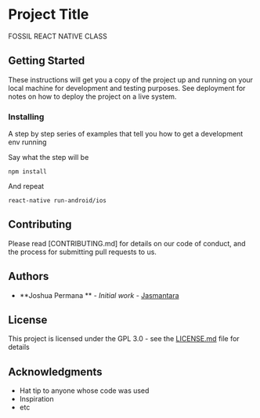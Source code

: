 # Project Title

FOSSIL REACT NATIVE CLASS

## Getting Started

These instructions will get you a copy of the project up and running on your local machine for development and testing purposes. See deployment for notes on how to deploy the project on a live system.


### Installing

A step by step series of examples that tell you how to get a development env running

Say what the step will be

```
npm install
```

And repeat

```
react-native run-android/ios
```


## Contributing

Please read [CONTRIBUTING.md] for details on our code of conduct, and the process for submitting pull requests to us.

## Authors

* **Joshua Permana ** - *Initial work* - [Jasmantara](https://github.com/joshuapermana)


## License

This project is licensed under the GPL 3.0 - see the [LICENSE.md](LICENSE.md) file for details

## Acknowledgments

* Hat tip to anyone whose code was used
* Inspiration
* etc
